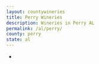 ```yaml
---
layout: countywineries
title: Perry Wineries
description: Wineries in Perry AL
permalink: /al/perry/
county: perry
state: al
---
```

-
